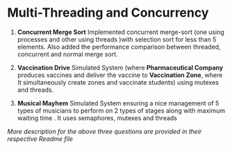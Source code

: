 # Multi-Threading and Concurrency

1. **Concurrent Merge Sort** 
Implemented concurrent merge-sort (one using processes and other using threads )with selection sort for less than 5 elements. Also added the performance comparison between threaded, concurrent and normal merge sort.

2. **Vaccination Drive**
 Simulated System (where **Pharmaceutical Company** produces vaccines and deliver the vaccine to **Vaccination Zone**, where It simultaneously create zones and vaccinate students) using mutexes and threads.

 3. **Musical Mayhem**
 Simulated System ensuring a nice management of 5 types of musicians to perform on 2 types of stages along with maximum waiting time . It uses semaphores, mutexes and threads

 *More description for the above three questions are provided in their respective Readme file*

